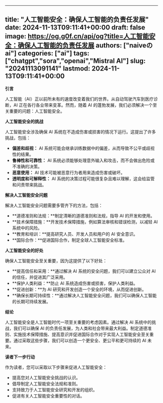 
---
title: "人工智能安全：确保人工智能的负责任发展"
date: 2024-11-13T09:11:41+00:00
draft: false
image: https://og.g0f.cn/api/og?title=人工智能安全：确保人工智能的负责任发展
authors: ["naiveのai"]
categories: ["ai"]
tags: ["chatgpt","sora","openai","Mistral AI"]
slug: "20241113091141"
lastmod: 2024-11-13T09:11:41+00:00
---
**引言**

人工智能（AI）正以前所未有的速度改变着我们的世界。从自动驾驶汽车到医疗诊断，AI 正在各行各业带来变革。然而，随着 AI 的蓬勃发展，我们必须解决一个至关重要的问题：人工智能安全。

**人工智能安全的挑战**

人工智能安全涉及确保 AI 系统在不造成伤害或损害的情况下运行。这提出了许多挑战，包括：

- **偏差和歧视：** AI 系统可能会继承训练数据中的偏差，从而导致不公平或歧视性的结果。
- **鲁棒性和可靠性：** AI 系统必须能够处理意外输入和攻击，而不会做出危险或不准确的决策。
- **恶意使用：** AI 技术可能被恶意行为者用来造成伤害或破坏。
- **透明度和可解释性：** AI 系统的决策过程可能很复杂且难以理解，这会给监管和问责带来挑战。

**解决人工智能安全问题**

解决人工智能安全问题需要多管齐下的方法，包括：

- **道德准则和法规：**制定清晰的道德准则和法规，指导 AI 的开发和使用。
- **技术保障措施：**开发技术保障措施，例如算法审核和错误检测，以减轻 AI 系统中的风险。
- **教育和培训：**提高研究人员、开发人员和用户的 AI 安全意识。
- **国际合作：**促进国际合作，制定全球人工智能安全标准。

**人工智能安全的好处**

确保人工智能安全至关重要，因为这提供了以下好处：

- **提高信任和采用：**通过解决 AI 系统的安全问题，我们可以建立公众对 AI 的信任，并促进其广泛采用。
- **保护人类利益：**防止 AI 系统造成伤害或损害，保护人类利益。
- **促进创新：**为 AI 研究和开发创造一个安全的环境，从而促进创新。
- **确保长期可持续性：**通过解决人工智能安全问题，我们可以确保人工智能的长期可持续发展。

**结论**

人工智能安全是人工智能时代一项至关重要的考虑因素。通过解决 AI 系统中的挑战，我们可以确保 AI 的负责任发展，为人类和社会带来最大利益。制定道德准则、实施技术保障措施、提高意识并促进国际合作对于实现人工智能安全至关重要。通过采取这些步骤，我们可以创造一个更安全、更公平和更可持续的 AI 未来。

**读者下一步行动**

作为读者，您可以采取以下步骤来促进人工智能安全：

- 提高您对人工智能安全挑战的认识。
- 倡导制定人工智能安全法规和准则。
- 支持致力于人工智能安全研究和开发的组织。
- 促进有关人工智能安全重要性的对话。